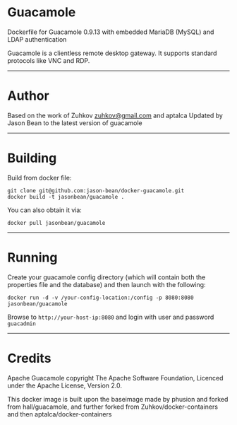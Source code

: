 Guacamole
====

Dockerfile for Guacamole 0.9.13 with embedded MariaDB (MySQL) and LDAP authentication

Guacamole is a clientless remote desktop gateway. It supports standard protocols like VNC and RDP.

---
Author
===

Based on the work of Zuhkov <zuhkov@gmail.com> and aptalca 
Updated by Jason Bean to the latest version of guacamole

---
Building
===

Build from docker file:

```
git clone git@github.com:jason-bean/docker-guacamole.git
docker build -t jasonbean/guacamole .
```

You can also obtain it via:  

```
docker pull jasonbean/guacamole
```

---
Running
===

Create your guacamole config directory (which will contain both the properties file and the database) and then launch with the following:

```
docker run -d -v /your-config-location:/config -p 8080:8080 jasonbean/guacamole
```

Browse to ```http://your-host-ip:8080``` and login with user and password `guacadmin`

---
Credits
===

Apache Guacamole copyright The Apache Software Foundation, Licenced under the Apache License, Version 2.0.

This docker image is built upon the baseimage made by phusion and forked from hall/guacamole, and further forked from Zuhkov/docker-containers and then aptalca/docker-containers
